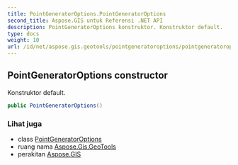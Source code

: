 ```yaml
---
title: PointGeneratorOptions.PointGeneratorOptions
second_title: Aspose.GIS untuk Referensi .NET API
description: PointGeneratorOptions konstruktor. Konstruktor default.
type: docs
weight: 10
url: /id/net/aspose.gis.geotools/pointgeneratoroptions/pointgeneratoroptions/
---
```

## PointGeneratorOptions constructor

Konstruktor default.

```csharp
public PointGeneratorOptions()
```

### Lihat juga

* class [PointGeneratorOptions](../)
* ruang nama [Aspose.Gis.GeoTools](../../pointgeneratoroptions/)
* perakitan [Aspose.GIS](../../../)


